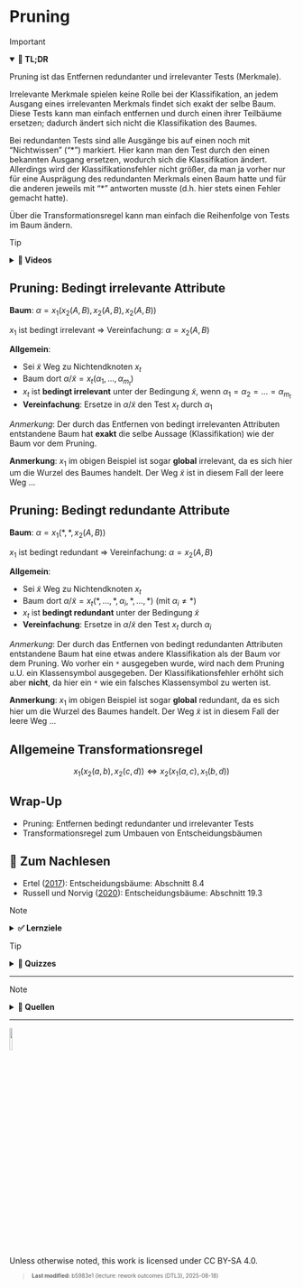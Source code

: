 # Pruning

> [!IMPORTANT]
>
> <details open>
>
> <summary><strong>🎯 TL;DR</strong></summary>
>
> Pruning ist das Entfernen redundanter und irrelevanter Tests
> (Merkmale).
>
> Irrelevante Merkmale spielen keine Rolle bei der Klassifikation, an
> jedem Ausgang eines irrelevanten Merkmals findet sich exakt der selbe
> Baum. Diese Tests kann man einfach entfernen und durch einen ihrer
> Teilbäume ersetzen; dadurch ändert sich nicht die Klassifikation des
> Baumes.
>
> Bei redundanten Tests sind alle Ausgänge bis auf einen noch mit
> “Nichtwissen” (“\*”) markiert. Hier kann man den Test durch den einen
> bekannten Ausgang ersetzen, wodurch sich die Klassifikation ändert.
> Allerdings wird der Klassifikationsfehler nicht größer, da man ja
> vorher nur für eine Ausprägung des redundanten Merkmals einen Baum
> hatte und für die anderen jeweils mit “\*” antworten musste (d.h. hier
> stets einen Fehler gemacht hatte).
>
> Über die Transformationsregel kann man einfach die Reihenfolge von
> Tests im Baum ändern.
>
> </details>

> [!TIP]
>
> <details>
>
> <summary><strong>🎦 Videos</strong></summary>
>
> - [VL Pruning](https://youtu.be/LKt9F2kGYdk)
>
> </details>

## Pruning: Bedingt irrelevante Attribute

**Baum**: $`\alpha = x_1(x_2(A, B),  x_2(A, B),  x_2(A, B))`$

$`x_1`$ ist bedingt irrelevant =\> Vereinfachung: $`\alpha = x_2(A, B)`$

**Allgemein**:

- Sei $`\tilde{x}`$ Weg zu Nichtendknoten $`x_t`$
- Baum dort $`\alpha/\tilde{x} = x_t(\alpha_1, \ldots, \alpha_{m_t})`$
- $`x_t`$ ist **bedingt irrelevant** unter der Bedingung $`\tilde{x}`$,
  wenn $`\alpha_1 = \alpha_2 = \ldots = \alpha_{m_t}`$
- **Vereinfachung**: Ersetze in $`\alpha/\tilde{x}`$ den Test $`x_t`$
  durch $`\alpha_1`$

*Anmerkung*: Der durch das Entfernen von bedingt irrelevanten Attributen
entstandene Baum hat **exakt** die selbe Aussage (Klassifikation) wie
der Baum vor dem Pruning.

**Anmerkung**: $`x_1`$ im obigen Beispiel ist sogar **global**
irrelevant, da es sich hier um die Wurzel des Baumes handelt. Der Weg
$`\tilde{x}`$ ist in diesem Fall der leere Weg …

## Pruning: Bedingt redundante Attribute

**Baum**: $`\alpha = x_1(\ast,  \ast,  x_2(A, B))`$

$`x_1`$ ist bedingt redundant =\> Vereinfachung: $`\alpha = x_2(A, B)`$

**Allgemein**:

- Sei $`\tilde{x}`$ Weg zu Nichtendknoten $`x_t`$
- Baum dort
  $`\alpha/\tilde{x} = x_t(\ast, \ldots, \ast, \alpha_i, \ast, \ldots, \ast)`$
  (mit $`\alpha_i \neq \ast`$)
- $`x_t`$ ist **bedingt redundant** unter der Bedingung $`\tilde{x}`$
- **Vereinfachung**: Ersetze in $`\alpha/\tilde{x}`$ den Test $`x_t`$
  durch $`\alpha_i`$

*Anmerkung*: Der durch das Entfernen von bedingt redundanten Attributen
entstandene Baum hat eine etwas andere Klassifikation als der Baum vor
dem Pruning. Wo vorher ein `*` ausgegeben wurde, wird nach dem Pruning
u.U. ein Klassensymbol ausgegeben. Der Klassifikationsfehler erhöht sich
aber **nicht**, da hier ein `*` wie ein falsches Klassensymbol zu werten
ist.

**Anmerkung**: $`x_1`$ im obigen Beispiel ist sogar **global**
redundant, da es sich hier um die Wurzel des Baumes handelt. Der Weg
$`\tilde{x}`$ ist in diesem Fall der leere Weg …

## Allgemeine Transformationsregel

``` math
x_1(x_2(a, b),  x_2(c, d))  \Leftrightarrow  x_2(x_1(a, c),  x_1(b, d))
```

## Wrap-Up

- Pruning: Entfernen bedingt redundanter und irrelevanter Tests
- Transformationsregel zum Umbauen von Entscheidungsbäumen

## 📖 Zum Nachlesen

- Ertel ([2017](#ref-Ertel2017)): Entscheidungsbäume: Abschnitt 8.4
- Russell und Norvig ([2020](#ref-Russell2020)): Entscheidungsbäume:
  Abschnitt 19.3

> [!NOTE]
>
> <details>
>
> <summary><strong>✅ Lernziele</strong></summary>
>
> - k3: Ich kann Pruning anwenden und bedingt irrelevante Tests
>   entfernen
> - k3: Ich kann Pruning anwenden und bedingt redundante Tests entfernen
> - k3: Ich kann Entscheidungsbäume mit Hilfe der Transformationsregel
>   umformen
>
> </details>

> [!TIP]
>
> <details>
>
> <summary><strong>🧩 Quizzes</strong></summary>
>
> - [Selbsttest Pruning
>   (ILIAS)](https://www.hsbi.de/elearning/goto.php?target=tst_1106577&client_id=FH-Bielefeld)
>
> </details>

------------------------------------------------------------------------

> [!NOTE]
>
> <details>
>
> <summary><strong>👀 Quellen</strong></summary>
>
> <div id="refs" class="references csl-bib-body hanging-indent"
> entry-spacing="0">
>
> <div id="ref-Ertel2017" class="csl-entry">
>
> Ertel, W. 2017. *Introduction to Artificial Intelligence*. 2nd
> edition. Springer. <https://doi.org/10.1007/978-3-319-58487-4>.
>
> </div>
>
> <div id="ref-Russell2020" class="csl-entry">
>
> Russell, S., und P. Norvig. 2020. *Artificial Intelligence: A Modern
> Approach*. 4th Edition. Pearson. <http://aima.cs.berkeley.edu>.
>
> </div>
>
> </div>
>
> </details>

------------------------------------------------------------------------

<img src="https://licensebuttons.net/l/by-sa/4.0/88x31.png" width="10%">

Unless otherwise noted, this work is licensed under CC BY-SA 4.0.

<blockquote><p><sup><sub><strong>Last modified:</strong> b5983e1 (lecture: rework outcomes (DTL3), 2025-08-18)<br></sub></sup></p></blockquote>
